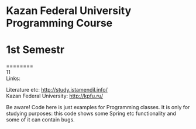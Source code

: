 # Kazan Federal University Programming Course
# 1st Semestr
========  
11  
Links:  
  
Literature etc: http://study.istamendil.info/  
Kazan Federal University: http://kpfu.ru/  
  
  
Be aware! Code here is just examples for Programming classes. It is only for studying purposes: this code shows some Spring etc functionality and some of it can contain bugs.

